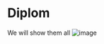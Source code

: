 # Diplom
We will show them all
![image](https://user-images.githubusercontent.com/82051877/224041512-3c98994f-c457-4aa4-8456-26ada3e559b8.png)
